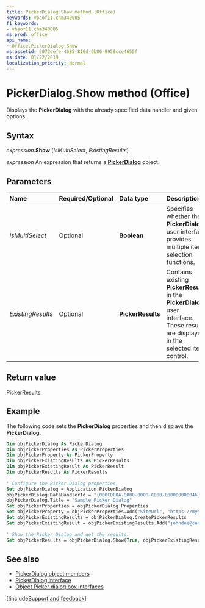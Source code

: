```yaml
---
title: PickerDialog.Show method (Office)
keywords: vbaof11.chm340005
f1_keywords:
- vbaof11.chm340005
ms.prod: office
api_name:
- Office.PickerDialog.Show
ms.assetid: 3073defe-4585-816d-6b86-9959cce4655f
ms.date: 01/22/2019
localization_priority: Normal
---
```



# PickerDialog.Show method (Office)

Displays the **PickerDialog** with the already specified data handler and given options.


## Syntax

_expression_.**Show** (_IsMultiSelect_, _ExistingResults_)

_expression_ An expression that returns a **[PickerDialog](Office.PickerDialog.md)** object.


## Parameters

|Name|Required/Optional|Data type|Description|
|:-----|:-----|:-----|:-----|
| _IsMultiSelect_|Optional|**Boolean**|Specifies whether the **PickerDialog** user interface provides multiple item selection functions.|
| _ExistingResults_|Optional|**PickerResults**|Contains existing **PickerResults** in the **PickerDialog** user interface. These results are displayed in the selected item control.|

## Return value

PickerResults


## Example

The following code sets the **PickerDialog** properties and then displays the **PickerDialog**.


```vb
Dim objPickerDialog As PickerDialog 
Dim objPickerProperties As PickerProperties 
Dim objPickerProperty As PickerProperty 
Dim objPickerExistingResults As PickerResults 
Dim objPickerExistingResult As PickerResult 
Dim objPickerResults As PickerResults 
 
' Configure the Picker Dialog properties. 
Set objPickerDialog = Application.PickerDialog 
objPickerDialog.DataHandlerId = "{000CDF0A-0000-0000-C000-000000000046}" 
objPickerDialog.Title = "Sample Picker Dialog" 
Set objPickerProperties = objPickerDialog.Properties 
Set objPickerProperty = objPickerProperties.Add("SiteUrl", "https://my", msoPickerFieldtypeText) 
Set objPickerExistingResults = objPickerDialog.CreatePickerResults 
Set objPickerExistingResult = objPickerExistingResults.Add("johndoe@contoso.com", "John Doe", "User") 
 
' Show the Picker Dialog and get the results. 
Set objPickerResults = objPickerDialog.Show(True, objPickerExistingResult)
```

## See also

- [PickerDialog object members](overview/Library-Reference/pickerdialog-members-office.md)
- [PickerDialog interface](https://docs.microsoft.com/dotnet/api/microsoft.office.core.pickerdialog?view=office-pia)
- [Object Picker dialog box interfaces](https://docs.microsoft.com/windows/desktop/ad/object-picker-dialog-box-interfaces)

[!include[Support and feedback](~/includes/feedback-boilerplate.md)]